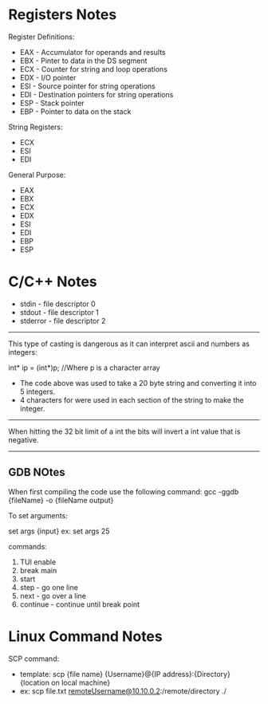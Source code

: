 # Registers Notes
Register Definitions:

- EAX - Accumulator for operands and results
- EBX - Pinter to data in the DS segment
- ECX - Counter for string and loop operations
- EDX - I/O pointer
- ESI - Source pointer for string operations
- EDI - Destination pointers for string operations
- ESP - Stack pointer
- EBP - Pointer to data on the stack

String Registers:
- ECX
- ESI
- EDI

General Purpose: 
- EAX
- EBX
- ECX
- EDX
- ESI
- EDI
- EBP
- ESP

# C/C++ Notes
- stdin - file descriptor 0
- stdout - file descriptor 1
- stderror - file descriptor 2
---
This type of casting is dangerous as it can interpret ascii and numbers as integers:

int* ip = (int*)p; //Where p is a character array

- The code above was used to take a 20 byte string and converting it into 5 integers. 
- 4 characters for were used in each section of the string to make the integer.
---

When hitting the 32 bit limit of a int the bits will invert a int value that is negative. 

---



## GDB NOtes
When first compiling the code use the following command:
gcc -ggdb {fileName} -o {fileName output}

To set arguments:

set args {input}
ex: set args 25

commands:
1. TUI enable
2. break main
3. start
4. step - go one line
5. next - go over a line
6. continue - continue until break point

# Linux Command Notes

SCP command:
- template: scp {file name} {Username}@{IP address}:{Directory} {location on local machine} 
- ex: scp file.txt remoteUsername@10.10.0.2:/remote/directory ./ 
